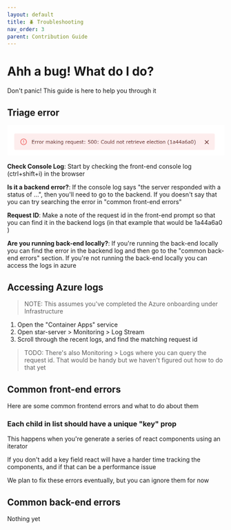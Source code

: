 ```yaml
---
layout: default
title: 🪲 Troubleshooting
nav_order: 3
parent: Contribution Guide
---
```


# Ahh a bug! What do I do?

Don't panic! This guide is here to help you through it

## Triage error

![](../images/error_example.png)

**Check Console Log**: Start by checking the front-end console log (ctrl+shift+i) in the browser

**Is it a backend error?**: If the console log says "the server responded with a status of ...", then you'll need to go to the backend. If you doesn't say that you can try searching the error in "common front-end errors"

**Request ID**: Make a note of the request id in the front-end prompt so that you can find it in the backend logs (in that example that would be 1a44a6a0 )

**Are you running back-end locally?**: If you're running the back-end locally you can find the error in the backend log and then go to the "common back-end errors" section. If you're not running the back-end locally you can access the logs in azure

## Accessing Azure logs

> NOTE: This assumes you've completed the Azure onboarding under Infrastructure

1. Open the "Container Apps" service
1. Open star-server > Monitoring > Log Stream
1. Scroll through the recent logs, and find the matching request id

> TODO: There's also Monitoring > Logs where you can query the request id. That would be handy but we haven't figured out how to do that yet

## Common front-end errors

Here are some common frontend errors and what to do about them

### Each child in list should have a unique "key" prop

This happens when you're generate a series of react components using an iterator

If you don't add a key field react will have a harder time tracking the components, and if that can be a performance issue

We plan to fix these errors eventually, but you can ignore them for now
 
## Common back-end errors

Nothing yet